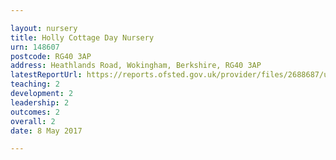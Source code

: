 ```yaml
---

layout: nursery
title: Holly Cottage Day Nursery
urn: 148607
postcode: RG40 3AP
address: Heathlands Road, Wokingham, Berkshire, RG40 3AP
latestReportUrl: https://reports.ofsted.gov.uk/provider/files/2688687/urn/148607.pdf
teaching: 2
development: 2
leadership: 2
outcomes: 2
overall: 2
date: 8 May 2017

---
```

